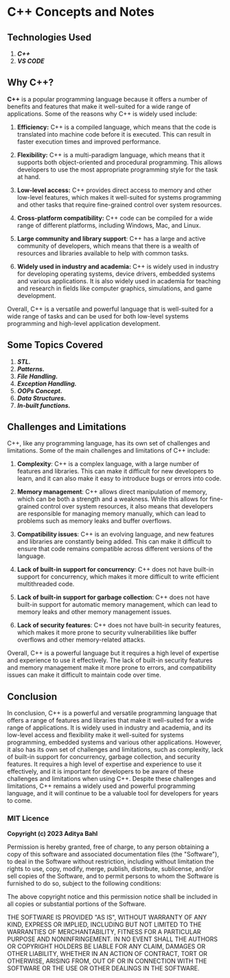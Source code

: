 # C++ Concepts and Notes

## Technologies Used

1. **_C++_**
2. **_VS CODE_**

## Why C++?

**C++** is a popular programming language because it offers a number of benefits and features that make it well-suited for a wide range of applications. Some of the reasons why C++ is widely used include:

1. **Efficiency:** C++ is a compiled language, which means that the code is translated into machine code before it is executed. This can result in faster execution times and improved performance.

2. **Flexibility:** C++ is a multi-paradigm language, which means that it supports both object-oriented and procedural programming. This allows developers to use the most appropriate programming style for the task at hand.

3. **Low-level access:** C++ provides direct access to memory and other low-level features, which makes it well-suited for systems programming and other tasks that require fine-grained control over system resources.

4. **Cross-platform compatibility:** C++ code can be compiled for a wide range of different platforms, including Windows, Mac, and Linux.

5. **Large community and library support**: C++ has a large and active community of developers, which means that there is a wealth of resources and libraries available to help with common tasks.

6. **Widely used in industry and academia:** C++ is widely used in industry for developing operating systems, device drivers, embedded systems and various applications. It is also widely used in academia for teaching and research in fields like computer graphics, simulations, and game development.

Overall, C++ is a versatile and powerful language that is well-suited for a wide range of tasks and can be used for both low-level systems programming and high-level application development.

## Some Topics Covered

1. **_STL._**
2. **_Patterns._**
3. **_File Handling._**
4. **_Exception Handling._**
5. **_OOPs Concept._**
6. **_Data Structures._**
7. **_In-built functions._**

## Challenges and Limitations

C++, like any programming language, has its own set of challenges and limitations. Some of the main challenges and limitations of C++ include:

1. **Complexity**: C++ is a complex language, with a large number of features and libraries. This can make it difficult for new developers to learn, and it can also make it easy to introduce bugs or errors into code.

2. **Memory management**: C++ allows direct manipulation of memory, which can be both a strength and a weakness. While this allows for fine-grained control over system resources, it also means that developers are responsible for managing memory manually, which can lead to problems such as memory leaks and buffer overflows.

3. **Compatibility issues**: C++ is an evolving language, and new features and libraries are constantly being added. This can make it difficult to ensure that code remains compatible across different versions of the language.

4. **Lack of built-in support for concurrency**: C++ does not have built-in support for concurrency, which makes it more difficult to write efficient multithreaded code.

5. **Lack of built-in support for garbage collection**: C++ does not have built-in support for automatic memory management, which can lead to memory leaks and other memory management issues.

6. **Lack of security features**: C++ does not have built-in security features, which makes it more prone to security vulnerabilities like buffer overflows and other memory-related attacks.

Overall, C++ is a powerful language but it requires a high level of expertise and experience to use it effectively. The lack of built-in security features and memory management make it more prone to errors, and compatibility issues can make it difficult to maintain code over time.

## Conclusion

In conclusion, C++ is a powerful and versatile programming language that offers a range of features and libraries that make it well-suited for a wide range of applications. It is widely used in industry and academia, and its low-level access and flexibility make it well-suited for systems programming, embedded systems and various other applications. However, it also has its own set of challenges and limitations, such as complexity, lack of built-in support for concurrency, garbage collection, and security features. It requires a high level of expertise and experience to use it effectively, and it is important for developers to be aware of these challenges and limitations when using C++. Despite these challenges and limitations, C++ remains a widely used and powerful programming language, and it will continue to be a valuable tool for developers for years to come.

### MIT Licence

**Copyright (c) 2023 Aditya Bahl**

Permission is hereby granted, free of charge, to any person obtaining a copy of this software and associated documentation files (the "Software"), to deal in the Software without restriction, including without limitation the rights to use, copy, modify, merge, publish, distribute, sublicense, and/or sell copies of the Software, and to permit persons to whom the Software is furnished to do so, subject to the following conditions:

The above copyright notice and this permission notice shall be included in all copies or substantial portions of the Software.

THE SOFTWARE IS PROVIDED "AS IS", WITHOUT WARRANTY OF ANY KIND, EXPRESS OR IMPLIED, INCLUDING BUT NOT LIMITED TO THE WARRANTIES OF MERCHANTABILITY, FITNESS FOR A PARTICULAR PURPOSE AND NONINFRINGEMENT. IN NO EVENT SHALL THE AUTHORS OR COPYRIGHT HOLDERS BE LIABLE FOR ANY CLAIM, DAMAGES OR OTHER LIABILITY, WHETHER IN AN ACTION OF CONTRACT, TORT OR OTHERWISE, ARISING FROM, OUT OF OR IN CONNECTION WITH THE SOFTWARE OR THE USE OR OTHER DEALINGS IN THE SOFTWARE.
